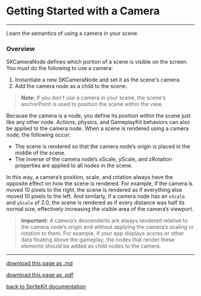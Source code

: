 # Getting Started with a Camera

--------------

Learn the semantics of using a camera in your scene.

### Overview

SKCameraNode defines which portion of a scene is visible on the screen. You must do the following to use a camera:

1. Instantiate a new SKCameraNode and set it as the scene's camera.
2. Add the camera node as a child to the scene.

> __Note:__ 
> If you don't use a camera in your scene, the scene's anchorPoint is used to position the scene within the view.

Because the camera is a node, you define its position within the scene just like any other node. Actions, physics, and GameplayKit behaviors can also be applied to the camera node. When a scene is rendered using a camera node, the following occur:

- The scene is rendered so that the camera node’s origin is placed in the middle of the scene.
- The inverse of the camera node’s xScale, yScale, and zRotation properties are applied to all nodes in the scene.

In this way, a camera’s position, scale, and rotation always have the opposite effect on how the scene is rendered. For example, if the camera is moved 10 pixels to the right, the scene is rendered as if everything else moved 10 pixels to the left. And similarly, if a camera node has an `xScale` and `yScale` of 2.0, the scene is rendered as if every distance was half its normal size, effectively increasing the visible area of the camera’s viewport.

> __Important:__
> A camera’s descendants are always rendered relative to the camera node’s origin and without applying the camera’s scaling or rotation to them. For example, if your app displays scores or other data floating above the gameplay, the nodes that render these elements should be added as child nodes to the camera.

--------------------

[download this page as .md](https://raw.githubusercontent.com/retrokid/retrokid.github.io/master/tech_notes/spritekit_documentation/023-skcameranode-getting-started-with-a-camera.md)

[download this page as .pdf](https://github.com/retrokid/retrokid.github.io/raw/master/tech_notes/spritekit_documentation/023-skcameranode-getting-started-with-a-camera.pdf)

[back to SpriteKit documentation](./spritekit-documentation)

